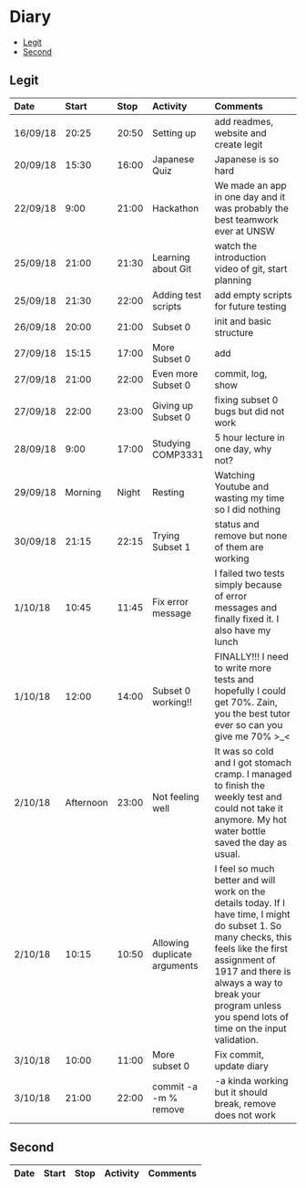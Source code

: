 # Diary
- [Legit](##legit)
- [Second](##second)
## Legit
|Date|Start|Stop|Activity|Comments|
|:---|:---|:---|:---|:---|
|16/09/18|20:25|20:50|Setting up|add readmes, website and create legit|
|20/09/18|15:30|16:00|Japanese Quiz|Japanese is so hard|
|22/09/18|9:00|21:00|Hackathon|We made an app in one day and it was probably the best teamwork ever at UNSW|
|25/09/18|21:00|21:30|Learning about Git|watch the introduction video of git, start planning|
|25/09/18|21:30|22:00|Adding test scripts|add empty scripts for future testing|
|26/09/18|20:00|21:00|Subset 0|init and basic structure|
|27/09/18|15:15|17:00|More Subset 0|add|
|27/09/18|21:00|22:00|Even more Subset 0|commit, log, show|
|27/09/18|22:00|23:00|Giving up Subset 0|fixing subset 0 bugs but did not work|
|28/09/18|9:00|17:00|Studying COMP3331|5 hour lecture in one day, why not?|
|29/09/18|Morning|Night|Resting|Watching Youtube and wasting my time so I did nothing|
|30/09/18|21:15|22:15|Trying Subset 1|status and remove but none of them are working|
|1/10/18|10:45|11:45|Fix error message|I failed two tests simply because of error messages and finally fixed it. I also have my lunch|
|1/10/18|12:00|14:00|Subset 0 working!!|FINALLY!!! I need to write more tests and hopefully I could get 70%. Zain, you the best tutor ever so can you give me 70% >_<|
|2/10/18|Afternoon|23:00|Not feeling well|It was so cold and I got stomach cramp. I managed to finish the weekly test and could not take it anymore. My hot water bottle saved the day as usual.|
|2/10/18|10:15|10:50|Allowing duplicate arguments|I feel so much better and will work on the details today. If I have time, I might do subset 1. So many checks, this feels like the first assignment of 1917 and there is always a way to break your program unless you spend lots of time on the input validation.|
|3/10/18|10:00|11:00|More subset 0|Fix commit, update diary|
|3/10/18|21:00|22:00|commit -a -m % remove|-a kinda working but it should break, remove does not work|
## Second
|Date|Start|Stop|Activity|Comments|
|:---|:---|:---|:---|:---|
